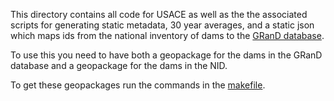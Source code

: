 This directory contains all code for USACE as well as the the associated scripts for generating static metadata, 30 year averages, and a static json which maps ids from the national inventory of dams to the [GRanD database](https://www.globaldamwatch.org/grand).

To use this you need to have both a geopackage for the dams in the GRanD database and a geopackage for the dams in the NID.

To get these geopackages run the commands in the [makefile](./makefile).
